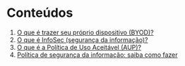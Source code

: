 # Conteúdos

1. [O que é trazer seu próprio dispositivo (BYOD)?](https://www.netacad.com/launch?id=19bfc2ea-05f2-4721-b3e6-cc281a7ab00f&tab=curriculum&view=2d052a6a-94a0-51c8-9dfc-3d79466c25b2)
2. [O que é InfoSec (segurança da informação)?](https://www.microsoft.com/pt-br/security/business/security-101/what-is-information-security-infosec?msockid=0ca28e56637566880d609b7462ac67a5)
3. [O que é a Política de Uso Aceitável (AUP)?](https://phoenixnap.pt/gloss%C3%A1rio/Pol%C3%ADtica-de-Utiliza%C3%A7%C3%A3o-Aceit%C3%A1vel#:~:text=O%20que%20%C3%A9%20uma%20Pol%C3%ADtica%20de%20Uso%20Aceit%C3%A1vel%20(AUP)%3F&text=Uma%20AUP%20inclui%20estipula%C3%A7%C3%B5es%20sobre,n%C3%A3o%20autorizado%20ou%20amea%C3%A7as%20cibern%C3%A9ticas.)
4. [Política de segurança da informação: saiba como fazer](https://www.totvs.com/blog/gestao-para-assinatura-de-documentos/politica-de-seguranca-da-informacao/)
